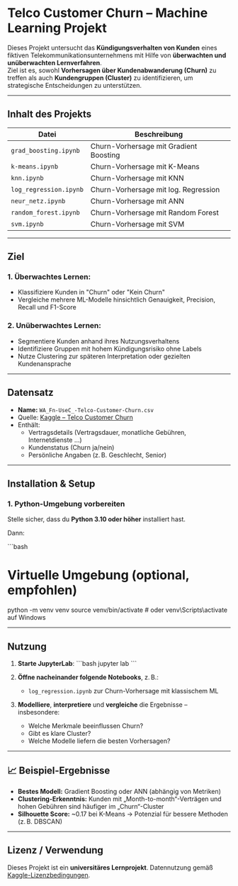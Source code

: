 
# Telco Customer Churn – Machine Learning Projekt

Dieses Projekt untersucht das **Kündigungsverhalten von Kunden** eines fiktiven Telekommunikationsunternehmens mit Hilfe von **überwachten und unüberwachten Lernverfahren**.  
Ziel ist es, sowohl **Vorhersagen über Kundenabwanderung (Churn)** zu treffen als auch **Kundengruppen (Cluster)** zu identifizieren, um strategische Entscheidungen zu unterstützen.

---

## Inhalt des Projekts

| Datei                              | Beschreibung                                      |
|-----------------------------------|--------------------------------------------------|
| `grad_boosting.ipynb`         | Churn-Vorhersage mit Gradient Boosting           |
| `k-means.ipynb`         | Churn-Vorhersage mit  K-Means           |
| `knn.ipynb`         | Churn-Vorhersage mit KNN           |
| `log_regression.ipynb`         | Churn-Vorhersage mit log. Regression           |
| `neur_netz.ipynb`         | Churn-Vorhersage mit ANN           |
| `random_forest.ipynb`         | Churn-Vorhersage mit Random Forest           |
| `svm.ipynb`         | Churn-Vorhersage mit SVM           |

---

## Ziel

### 1. Überwachtes Lernen:
- Klassifiziere Kunden in "Churn" oder "Kein Churn"
- Vergleiche mehrere ML-Modelle hinsichtlich Genauigkeit, Precision, Recall und F1-Score

### 2. Unüberwachtes Lernen:
- Segmentiere Kunden anhand ihres Nutzungsverhaltens
- Identifiziere Gruppen mit hohem Kündigungsrisiko ohne Labels
- Nutze Clustering zur späteren Interpretation oder gezielten Kundenansprache

---

## Datensatz

- **Name:** `WA_Fn-UseC_-Telco-Customer-Churn.csv`  
- Quelle: [Kaggle – Telco Customer Churn](https://www.kaggle.com/datasets/blastchar/telco-customer-churn)  
- Enthält:
  - Vertragsdetails (Vertragsdauer, monatliche Gebühren, Internetdienste …)
  - Kundenstatus (Churn ja/nein)
  - Persönliche Angaben (z. B. Geschlecht, Senior)

---

## Installation & Setup

### 1. Python-Umgebung vorbereiten

Stelle sicher, dass du **Python 3.10 oder höher** installiert hast.

Dann:

\`\`\`bash
# Virtuelle Umgebung (optional, empfohlen)
python -m venv venv
source venv/bin/activate  # oder venv\Scripts\activate auf Windows

---

## Nutzung

1. **Starte JupyterLab**:
   \`\`\`bash
   jupyter lab
   \`\`\`

2. **Öffne nacheinander folgende Notebooks**, z. B.:
   - `log_regression.ipynb` zur Churn-Vorhersage mit klassischem ML

3. **Modelliere**, **interpretiere** und **vergleiche** die Ergebnisse – insbesondere:
   - Welche Merkmale beeinflussen Churn?
   - Gibt es klare Cluster?
   - Welche Modelle liefern die besten Vorhersagen?

---

## 📈 Beispiel-Ergebnisse

- **Bestes Modell:** Gradient Boosting oder ANN (abhängig von Metriken)
- **Clustering-Erkenntnis:** Kunden mit „Month-to-month“-Verträgen und hohen Gebühren sind häufiger im „Churn“-Cluster
- **Silhouette Score:** ~0.17 bei K-Means → Potenzial für bessere Methoden (z. B. DBSCAN)

---

## Lizenz / Verwendung

Dieses Projekt ist ein **universitäres Lernprojekt**. Datennutzung gemäß [Kaggle-Lizenzbedingungen](https://www.kaggle.com/datasets/blastchar/telco-customer-churn).
